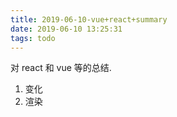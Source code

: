 ```yaml
---
title: 2019-06-10-vue+react+summary
date: 2019-06-10 13:25:31
tags: todo
---
```


对 react 和 vue 等的总结.

1. 变化
2. 渲染
